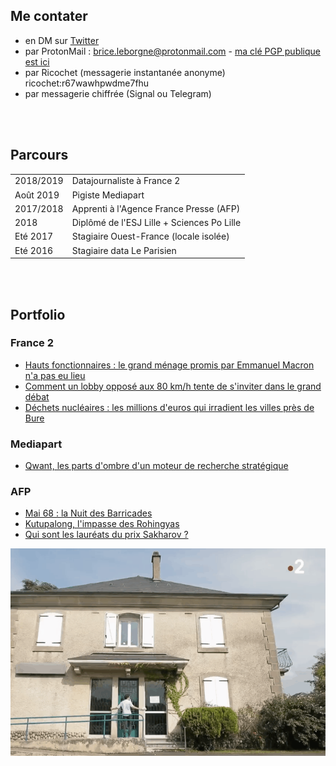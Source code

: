 ## Me contater 
- en DM sur [Twitter](http://www.twitter.com/BriceLeBorgne)
- par ProtonMail : brice.leborgne@protonmail.com - [ma clé PGP publique est ici](/files/publickey.brice.leborgne@protonmail.com.asc)
- par Ricochet (messagerie instantanée anonyme) ricochet:r67wawhpwdme7fhu
- par messagerie chiffrée (Signal ou Telegram)

<br/><br/>
## Parcours

|           |                                              |
|:----------|:---------------------------------------------|
| 2018/2019 | Datajournaliste à France 2                   |
| Août 2019 | Pigiste Mediapart                            |
| 2017/2018 | Apprenti à l'Agence France Presse (AFP)      |
| 2018      | Diplômé de l'ESJ Lille + Sciences Po Lille   |
| Eté 2017  | Stagiaire Ouest-France (locale isolée)       |
| Eté 2016  | Stagiaire data Le Parisien                   |

<br/><br/>
## Portfolio

### France 2
- [Hauts fonctionnaires : le grand ménage promis par Emmanuel Macron n'a pas eu lieu](https://www.francetvinfo.fr/politique/emmanuel-macron/video-hauts-fonctionnaires-le-grand-menage-promis-par-emmanuel-macron-n-a-pas-eu-lieu_2934425.html)
- [Comment un lobby opposé aux 80 km/h tente de s'inviter dans le grand débat](https://www.francetvinfo.fr/replay-jt/france-2/20-heures/video-quand-les-lobbys-tentent-de-s-inviter-dans-le-grand-debat_3175285.html)
- [Déchets nucléaires : les millions d'euros qui irradient les villes près de Bure](https://www.francetvinfo.fr/replay-jt/france-2/20-heures/video-dechets-nucleaires-les-millions-d-euros-qui-irradient-les-villes-pres-de-bure_3110105.html)

### Mediapart
- [Qwant, les parts d'ombre d'un moteur de recherche stratégique](https://www.mediapart.fr/journal/economie/270819/qwant-les-parts-d-ombre-d-un-moteur-de-recherche-strategique)

### AFP
- [Mai 68 : la Nuit des Barricades](https://interactive.afp.com/graphics/Mai-68-le-recit-de-la-nuit-des-barricades_284/)
- [Kutupalong, l'impasse des Rohingyas](https://interactive.afp.com/graphics/Kutupalong-limpasse-des-Rohingyas_249/)
- [Qui sont les lauréats du prix Sakharov ?](https://interactive.afp.com/graphics/Qui-sont-les-laureats-du-prix-Sakharov-depuis-1988_242/)


![oeil](/files/oeil.gif)
